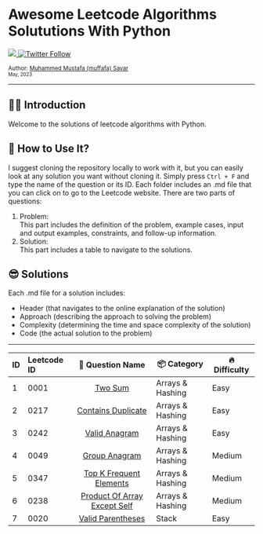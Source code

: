 # Awesome Leetcode Algorithms Solututions With Python

  <a class="header-badge" target="_blank" href="https://www.linkedin.com/in/muffafa/">
    <img src="https://img.shields.io/badge/style--5eba00.svg?label=LinkedIn&logo=linkedin&style=social">
  </a>
  <a class="header-badge" target="_blank" href="https://twitter.com/muffafa">
    <img alt="Twitter Follow" src="https://img.shields.io/twitter/follow/muffafa?style=social">
  </a>

  <sub>Author:
    <a href="https://linktr.ee/muffafa" target="_blank">Muhammed Mustafa (muffafa) Savar</a><br>
    <small> May, 2023</small>
  </sub>

---

## 🙋🏻 Introduction

Welcome to the solutions of leetcode algorithms with Python.

## 🚀 How to Use It?

I suggest cloning the repository locally to work with it, but you can easily look at any solution you want without cloning it. Simply press `Ctrl + F` and type the name of the question or its ID. Each folder includes an .md file that you can click on to go to the Leetcode website. There are two parts of questions:

1. Problem: </br> This part includes the definition of the problem, example cases, input and output examples, constraints, and follow-up information.
2. Solution: </br> This part includes a table to navigate to the solutions.

## 😎 Solutions

Each .md file for a solution includes:

- Header (that navigates to the online explanation of the solution)
- Approach (describing the approach to solving the problem)
- Complexity (determining the time and space complexity of the solution)
- Code (the actual solution to the problem)
  
---

| ID  | Leetcode ID |                               👀 Question Name                               | 📦 Category     | 🔥 Difficulty |
| --- | :---------- | :---------------------------------------------------------------------------: | ---------------- | -------------- |
| 1   | 0001        |                      [Two Sum](0001-two-sum/question.md)                      | Arrays & Hashing | Easy           |
| 2   | 0217        |           [Contains Duplicate](0217-contains-duplicate/question.md)           | Arrays & Hashing | Easy           |
| 3   | 0242        |                [Valid Anagram](0242-valid-anagram/question.md)                | Arrays & Hashing | Easy           |
| 4   | 0049        |                [Group Anagram](0049-group-anagram/question.md)                | Arrays & Hashing | Medium         |
| 5   | 0347        |      [Top K Frequent Elements](0347-top-k-frequent-elements/question.md)      | Arrays & Hashing | Medium         |
| 6   | 0238        | [Product Of Array Except Self](0238-product-of-array-except-self/question.md) | Arrays & Hashing | Medium         |
| 7   | 0020        |            [Valid Parentheses](0020-valid-parentheses/question.md)            | Stack            | Easy           |
